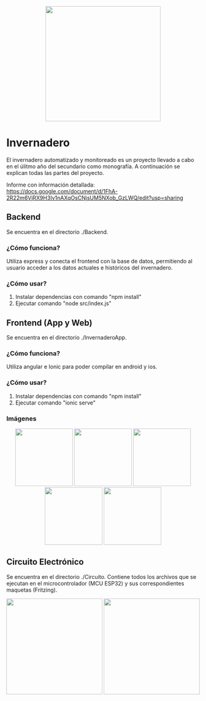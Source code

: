 <p align="center">
  <img src="https://github.com/FacuLL/Invernadero/assets/69525757/2192b04f-b3fa-4d57-bd86-fe7b35bdbd2a" width="300px" />
</p>

# Invernadero

El invernadero automatizado y monitoreado es un proyecto llevado a cabo en el úlitmo año del secundario como monografía. A continuación se explican todas las partes del proyecto.

Informe con información detallada: https://docs.google.com/document/d/1FhA-2R22m6VjRX9H3Iv1nAXqOsCNjsUM5NXob_GzLWQ/edit?usp=sharing

## Backend

Se encuentra en el directorio ./Backend.

### ¿Cómo funciona?
Utiliza express y conecta el frontend con la base de datos, permitiendo al usuario acceder a los datos actuales e históricos del invernadero.
### ¿Cómo usar?
1. Instalar dependencias con comando "npm install"
2. Ejecutar comando "node src/index.js"

## Frontend (App y Web)

Se encuentra en el directorio ./InvernaderoApp.

### ¿Cómo funciona?
Utiliza angular e Ionic para poder compilar en android y ios.
### ¿Cómo usar?
1. Instalar dependencias con comando "npm install"
2. Ejecutar comando "ionic serve"
### Imágenes
<p align="center">
  <img src="https://github.com/FacuLL/Invernadero/assets/69525757/2f07f5b8-1da4-4340-b1a6-9748c63888a8" width="150px" />
  <img src="https://github.com/FacuLL/Invernadero/assets/69525757/69a6e12c-349b-4a4e-879b-d3cc89c1e82a" width="150px" />
  <img src="https://github.com/FacuLL/Invernadero/assets/69525757/fcefa925-a604-4fcb-ae35-98b15b4bcf36" width="150px" />
  <img src="https://github.com/FacuLL/Invernadero/assets/69525757/3f084c33-206b-41d9-89c7-0a4cf431d4c6" width="150px" />
  <img src="https://github.com/FacuLL/Invernadero/assets/69525757/e378e0a9-d2c9-4546-b565-5c9021bc91e5" width="150px" />
</p>

## Circuito Electrónico

Se encuentra en el directorio ./Circuito. Contiene todos los archivos que se ejecutan en el microcontrolador (MCU ESP32) y sus correspondientes maquetas (Fritzing).

<p align="center">
  <img src="https://github.com/FacuLL/Invernadero/assets/69525757/b21c2bd7-61d7-4508-94e0-56b965ec2e55" height="250px" />
  <img src="https://github.com/FacuLL/Invernadero/assets/69525757/97b2930b-3753-4a9d-a555-ea12a0766618" height="250px" />
</p>

